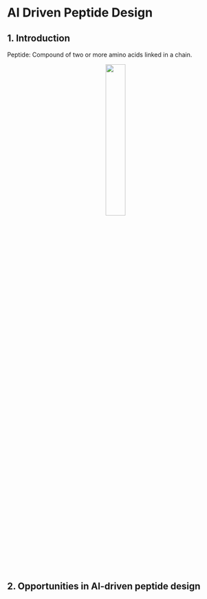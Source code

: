 # AI Driven Peptide Design

## 1. Introduction
Peptide: Compound of two or more amino acids linked in a chain.
<p align="center">
    <img width="30%" src="https://raw.githubusercontent.com/saracarolina12/Courses/master/MUFRAMEX_2022/Conferences/imgs/aminoAcids.jpg"> </img>
</p>


## 2. Opportunities in AI-driven peptide design